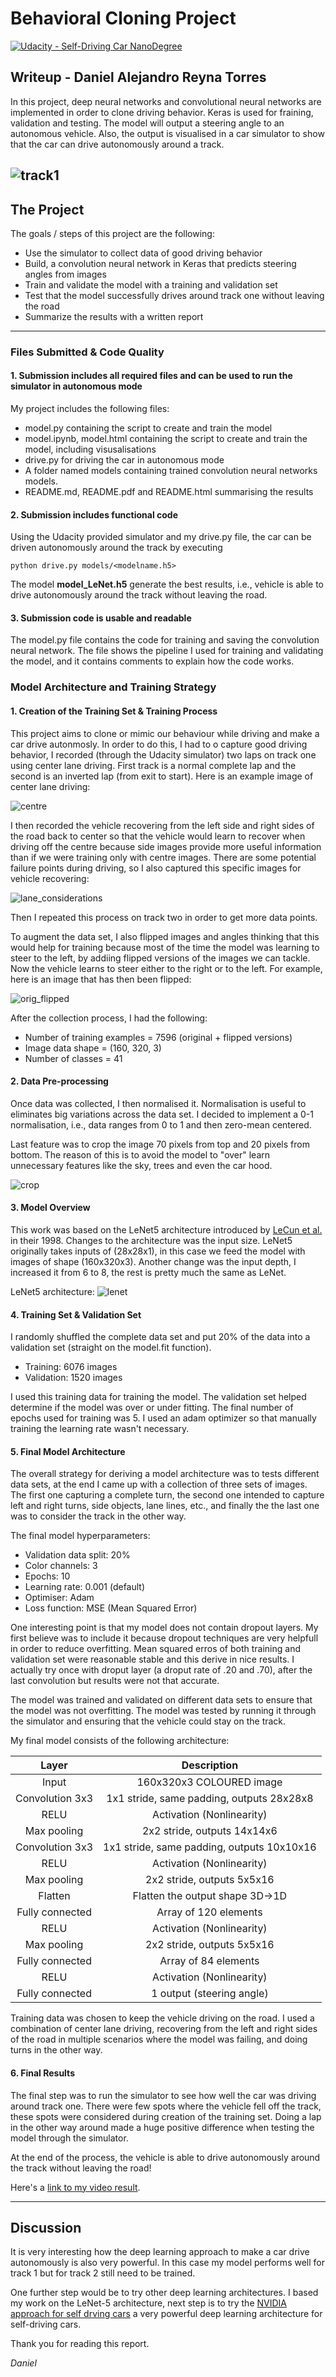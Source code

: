 # Behavioral Cloning Project
[![Udacity - Self-Driving Car NanoDegree](https://s3.amazonaws.com/udacity-sdc/github/shield-carnd.svg)](http://www.udacity.com/drive)

## Writeup - Daniel Alejandro Reyna Torres

In this project, deep neural networks and convolutional neural networks are implemented in order to clone driving behavior. Keras is used for fraining, validation and testing. The model will output a steering angle to an autonomous vehicle. Also, the output is visualised in a car simulator to show that the car can drive autonomously around a track.

![track1]
---

## The Project

The goals / steps of this project are the following:

* Use the simulator to collect data of good driving behavior
* Build, a convolution neural network in Keras that predicts steering angles from images
* Train and validate the model with a training and validation set
* Test that the model successfully drives around track one without leaving the road
* Summarize the results with a written report

---
### Files Submitted & Code Quality

#### 1. Submission includes all required files and can be used to run the simulator in autonomous mode

My project includes the following files:
* model.py containing the script to create and train the model
* model.ipynb, model.html containing the script to create and train the model, including visusalisations
* drive.py for driving the car in autonomous mode
* A folder named models containing trained convolution neural networks models.
* README.md, README.pdf and README.html summarising the results


#### 2. Submission includes functional code
Using the Udacity provided simulator and my drive.py file, the car can be driven autonomously around the track by executing 

```
python drive.py models/<modelname.h5>
```
The model **model_LeNet.h5** generate the best results, i.e., vehicle is able to drive autonomously around the track without leaving the road.

#### 3. Submission code is usable and readable

The model.py file contains the code for training and saving the convolution neural network. The file shows the pipeline I used for training and validating the model, and it contains comments to explain how the code works.

### Model Architecture and Training Strategy

#### 1. Creation of the Training Set & Training Process

This project aims to clone or mimic our behaviour while driving and make a car drive autonmosly. In order to do this, I had to o capture good driving behavior, I recorded (through the Udacity simulator) two laps on track one using center lane driving. First track is a normal complete lap and the second is an inverted lap (from exit to start). Here is an example image of center lane driving:

![centre]

I then recorded the vehicle recovering from the left side and right sides of the road back to center so that the vehicle would learn to recover when driving off the centre because side images provide more useful information than if we were training only with centre images. There are some potential failure points during driving, so I also captured this specific images for vehicle recovering:

![lane_considerations] 

Then I repeated this process on track two in order to get more data points. 

To augment the data set, I also flipped images and angles thinking that this would help for training because most of the time the model was learning to steer to the left, by addiing flipped versions of the images we can tackle. Now the vehicle learns to steer either to the right or to the left. For example, here is an image that has then been flipped:

![orig_flipped]

After the collection process, I had the following:

- Number of training examples = 7596 (original + flipped versions)
- Image data shape = (160, 320, 3)
- Number of classes = 41


#### 2. Data Pre-processing

Once data was collected, I then normalised it. Normalisation is useful to eliminates big variations across the data set. I decided to implement a 0-1 normalisation, i.e., data ranges from 0 to 1 and then zero-mean centered. 

Last feature was to crop the image 70 pixels from top and 20 pixels from bottom. The reason of this is to avoid the model to "over" learn unnecessary features like the sky, trees and even the car hood.

![crop]

#### 3. Model Overview

This work was based on the LeNet5 architecture introduced by [LeCun et al.](http://yann.lecun.com/exdb/publis/pdf/lecun-98.pdf) in their 1998. Changes to the architecture was the input size. LeNet5 originally takes inputs of (28x28x1), in this case we feed the model with images of shape (160x320x3). Another change was the input depth, I increased it from 6 to 8, the rest is pretty much the same as LeNet.

LeNet5 architecture:
![lenet]

#### 4. Training Set & Validation Set

I randomly shuffled the complete data set and put 20% of the data into a validation set (straight on the model.fit function). 
- Training: 6076 images
- Validation: 1520 images

I used this training data for training the model. The validation set helped determine if the model was over or under fitting. The final number of epochs used for training was 5. I used an adam optimizer so that manually training the learning rate wasn't necessary.

#### 5. Final Model Architecture

The overall strategy for deriving a model architecture was to tests different data sets, at the end I came up with a collection of three sets of images. The first one capturing a complete turn, the second one intended to capture left and right turns, side objects, lane lines, etc., and finally the the last one was to consider the track in the other way.

The final model hyperparameters:

- Validation data split: 20%
- Color channels: 3
- Epochs: 10
- Learning rate: 0.001 (default)
- Optimiser: Adam
- Loss function: MSE (Mean Squared Error)

One interesting point is that my model does not contain dropout layers. My first believe was to include it because dropout techniques are very helpfull in order to reduce overfitting. Mean squared erros of both training and validation set were reasonable stable and this derive in nice results. I actually try once with droput layer (a droput rate of .20 and .70), after the last convolution but results were not that accurate.

The model was trained and validated on different data sets to ensure that the model was not overfitting. The model was tested by running it through the simulator and ensuring that the vehicle could stay on the track.

My final model consists of the following architecture:

| Layer         		|     Description	        					| 
|:---------------------:|:---------------------------------------------:| 
| Input         		| 160x320x3 COLOURED image   					| 
| Convolution 3x3     	| 1x1 stride, same padding, outputs 28x28x8 	|
| RELU					| Activation (Nonlinearity)						|
| Max pooling	      	| 2x2 stride,  outputs 14x14x6 				    |
| Convolution 3x3	    | 1x1 stride, same padding, outputs 10x10x16    |
| RELU					| Activation (Nonlinearity)						|
| Max pooling	      	| 2x2 stride,  outputs 5x5x16 				    |
| Flatten               |Flatten the output shape 3D->1D                |
| Fully connected		| Array of 120 elements        					|
| RELU					| Activation (Nonlinearity)						|
| Max pooling	      	| 2x2 stride,  outputs 5x5x16 				    |
| Fully connected		| Array of 84 elements        					|
| RELU					| Activation (Nonlinearity)						|
| Fully connected		| 1 output (steering angle) 	            	|


Training data was chosen to keep the vehicle driving on the road. I used a combination of center lane driving, recovering from the left and right sides of the road in multiple scenarios where the model was failing, and doing turns in the other way.

#### 6. Final Results

The final step was to run the simulator to see how well the car was driving around track one. There were few spots where the vehicle fell off the track, these spots were considered during creation of the training set. Doing a lap in the other way around made a huge positive difference when testing the model through the simulator. 

At the end of the process, the vehicle is able to drive autonomously around the track without leaving the road!

Here's a [link to my video result](https://drive.google.com/file/d/1FKw0-DGbL_CBJb0PR7vC9NeMewVOn62Q/view?usp=sharing).

---

## Discussion

It is very interesting how the deep learning approach to make a car drive autonomously is also very powerful. In this case my model performs well for track 1 but for track 2 still need to be trained.

One further step would be to try other deep learning architectures. I based my work on the LeNet-5 architecture, next step is to try the [NVIDIA approach for self drving cars](https://devblogs.nvidia.com/deep-learning-self-driving-cars/) a very powerful deep learning architecture for self-driving cars.


Thank you for reading this report.

_Daniel_

[track1]: examples/track1.png
[centre]: examples/centre.png
[lane_considerations]: examples/lane_considerations.png
[orig_flipped]: examples/orig_flipped.png
[crop]: examples/crop.png
[lenet]: examples/lenet.png